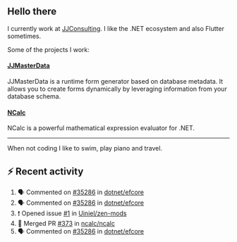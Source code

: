 ## Hello there 

I currently work at [JJConsulting](https://www.github.com/jjconsulting). I like the .NET ecosystem and also Flutter sometimes. 

Some of the projects I work:
#### [JJMasterData](https://www.github.com/jjconsulting/JJMasterData) 
JJMasterData is a runtime form generator based on database metadata. It allows you to create forms dynamically by leveraging information from your database schema.

#### [NCalc](https://www.github.com/ncalc/ncalc) 
NCalc is a powerful mathematical expression evaluator for .NET.

---

When not coding I like to swim, play piano and travel.
<!--
I also have a tailless cat:

<img src="https://github.com/user-attachments/assets/43e65a0e-6603-42f2-bd36-d203384d9c81" width="150"/>
-->
<!--Easter egg for you reading the source 🥚 https://www.youtube.com/watch?v=dQw4w9WgXcQ-->


## ⚡ Recent activity

<!--START_SECTION:activity-->
1. 🗣 Commented on [#35286](https://github.com/dotnet/efcore/issues/35286#issuecomment-2536605364) in [dotnet/efcore](https://github.com/dotnet/efcore)
2. 🗣 Commented on [#35286](https://github.com/dotnet/efcore/issues/35286#issuecomment-2535767340) in [dotnet/efcore](https://github.com/dotnet/efcore)
3. ❗ Opened issue [#1](https://github.com/Uiniel/zen-mods/issues/1) in [Uiniel/zen-mods](https://github.com/Uiniel/zen-mods)
4. 🎉 Merged PR [#373](https://github.com/ncalc/ncalc/pull/373) in [ncalc/ncalc](https://github.com/ncalc/ncalc)
5. 🗣 Commented on [#35286](https://github.com/dotnet/efcore/issues/35286#issuecomment-2525334831) in [dotnet/efcore](https://github.com/dotnet/efcore)
<!--END_SECTION:activity-->
